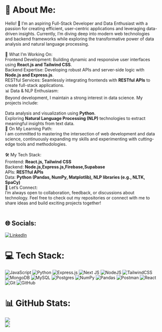 # 💫 About Me:
Hello! 👋 I’m an aspiring Full-Stack Developer and Data Enthusiast with a passion for creating efficient, user-centric applications and leveraging data-driven insights. Currently, I’m diving deep into modern web technologies and backend frameworks while exploring the transformative power of data analysis and natural language processing.<br><br>🌟 What I’m Working On:<br>Frontend Development: Building dynamic and responsive user interfaces using <b>React.js and Tailwind CSS</b>.<br>Backend Expertise: Developing robust APIs and server-side logic with <b>Node.js and Express.js</b>.<br>RESTful Services: Seamlessly integrating frontends with <b>RESTful APIs</b>  to create full-stack applications.<br>📊 Data & NLP Enthusiasm:<br>Beyond development, I maintain a strong interest in data science. My projects include:<br><br>Data analysis and visualization using <b>Python</b>.<br>Exploring <b>Natural Language Processing (NLP)</b> technologies to extract meaningful insights from text data.<br>🌱 On My Learning Path:<br>I am committed to mastering the intersection of web development and data science, continuously expanding my skills and experimenting with cutting-edge tools and methodologies.<br><br>🛠️ My Tech Stack:<br>Frontend: <strong>React.js, Tailwind CSS</strong><br>Backend: <strong>Node.js,Express.js,Firebase,Supabase</strong><br>APIs: <strong>RESTful APIs</strong><br>Data: <strong>Python (Pandas, NumPy, Matplotlib), NLP libraries (e.g., NLTK, SpaCy)</strong><br>🚀 Let’s Connect:<br>I’m always open to collaboration, feedback, or discussions about technology. Feel free to check out my repositories or connect with me to share ideas and build exciting projects together!<br><br>


## 🌐 Socials:
[![LinkedIn](https://img.shields.io/badge/LinkedIn-%230077B5.svg?logo=linkedin&logoColor=white)](https://linkedin.com/in/nikos-zoros) 

# 💻 Tech Stack:
![JavaScript](https://img.shields.io/badge/javascript-%23323330.svg?style=plastic&logo=javascript&logoColor=%23F7DF1E)  ![Python](https://img.shields.io/badge/python-3670A0?style=plastic&logo=python&logoColor=ffdd54)  ![Express.js](https://img.shields.io/badge/express.js-%23404d59.svg?style=plastic&logo=express&logoColor=%2361DAFB) ![Next JS](https://img.shields.io/badge/Next-black?style=plastic&logo=next.js&logoColor=white) ![NodeJS](https://img.shields.io/badge/node.js-6DA55F?style=plastic&logo=node.js&logoColor=white) ![TailwindCSS](https://img.shields.io/badge/tailwindcss-%2338B2AC.svg?style=plastic&logo=tailwind-css&logoColor=white) ![MongoDB](https://img.shields.io/badge/MongoDB-%234ea94b.svg?style=plastic&logo=mongodb&logoColor=white) ![MySQL](https://img.shields.io/badge/mysql-4479A1.svg?style=plastic&logo=mysql&logoColor=white) ![Postgres](https://img.shields.io/badge/postgres-%23316192.svg?style=plastic&logo=postgresql&logoColor=white) ![NumPy](https://img.shields.io/badge/numpy-%23013243.svg?style=plastic&logo=numpy&logoColor=white) ![Pandas](https://img.shields.io/badge/pandas-%23150458.svg?style=plastic&logo=pandas&logoColor=white) ![Postman](https://img.shields.io/badge/Postman-FF6C37?style=plastic&logo=postman&logoColor=white) ![React](https://img.shields.io/badge/react-%2320232a.svg?style=plastic&logo=react&logoColor=%2361DAFB) ![Git](https://img.shields.io/badge/git-%23F05033.svg?style=plastic&logo=git&logoColor=white) ![GitHub](https://img.shields.io/badge/github-%23121011.svg?style=plastic&logo=github&logoColor=white)
# 📊 GitHub Stats:
![](https://github-readme-streak-stats.herokuapp.com/?user=NikosZoros3533&theme=dark&hide_border=false)<br/>
![](https://github-readme-stats.vercel.app/api/top-langs/?username=NikosZoros3533&theme=dark&hide_border=false&include_all_commits=true&count_private=true&layout=compact)

<!-- Proudly created with GPRM ( https://gprm.itsvg.in ) -->
